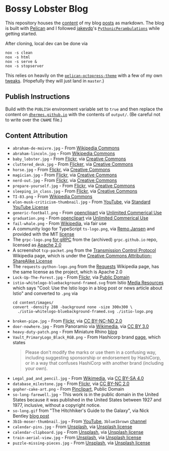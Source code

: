 # Bossy Lobster Blog

This repository houses the [content][1] of my blog [posts][2]
as markdown. The blog is built with [Pelican][8] and I followed
[jakevdp][10]'s [`PythonicPerambulations`][9] while getting started.

After cloning, local dev can be done via

```
nox -s clean
nox -s html
nox -s serve &
nox -s stopserver
```

This relies on heavily on the [`pelican-octopress-theme`][6] with
a few of my own [tweaks][7]. (Hopefully they will just land in
`master`.)

## Publish Instructions

Build with the `PUBLISH` environment variable set to `true` and then
replace the content on [`dhermes.github.io`][3] with the contents
of `output/`. (Be careful not to write over the `CNAME` file.)

## Content Attribution

- `abraham-de-moivre.jpg` - From [Wikipedia Commons][11]
- `abraham-lincoln.jpg` - From [Wikipedia Commons][12]
- `baby_lobster.jpg` - From [Flickr][19], via [Creative Commons][14]
- `cluttered_desk.jpg` - From [Flicker][20], via [Creative Commons][17]
- `horse.jpg` - From [Flickr][16], via [Creative Commons][17]
- `magician.jpg` - From [Flickr][18], via [Creative Commons][17]
- `nerd-out.jpg` - From [Flickr][22], via [Creative Commons][17]
- `prepare-yourself.jpg` - From [Flickr][15], via [Creative Commons][14]
- `sleeping_in_class.jpg` - From [Flickr][21], via [Creative Commons][17]
- `TI-83.png` - From [Wikipedia Commons][13]
- `elon-musk-criticism-thumbnail.jpg` - From [YouTube][23],
  via [Standard YouTube License][24]
- `generic-football.png` - From [openclipart][26] via
  [Unlimited Commerical Use][25]
- `graduation.png` - From [openclipart][27] via
  [Unlimited Commerical Use][25]
- `fail-whale.png` - From [Wikipedia][28], via fair use
- A community logo for TypeScript `ts-logo.png`, via [Remo Jansen][29] and
  provided with the MIT [license][30]
- The `grpc-logo.png` [for gRPC][31] from the (archived) `grpc.github.io`
  repo, licensed as [Apache 2.0][32]
- A screenshot `tcp-packet.png` from the [Transmission Control Protocol][33]
  Wikipedia page, which is under the
  [Creative Commons Attribution-ShareAlike License][34]
- The `requests-python-logo.png` from the [Requests][35] Wikipedia page, has
  the same license as the project, which is Apache 2.0
- `Lock-Up-The-Forest.jpg` - From [Flickr][37], via [Public Domain][36]
- `istio-whitelogo-bluebackground-framed.svg` from Istio [Media Resources][38]
  which says "Cool: Use the Istio logo in a blog post or news article about
  Istio" and converted to `.png` via
  ```
  cd content/images/
  convert -density 288 -background none -size 300x300 \
    ./istio-whitelogo-bluebackground-framed.svg ./istio-logo.png
  ```
- `broken-pipe.jpg` - From [Flickr][39], via [CC BY-NC-ND 2.0][40]
- `door-nowhere.jpg` - From Panoramio via [Wikimedia][41], via [CC BY 3.0][42]
- `heavy-duty-patch.png` - From Miniature Rhino [blog][43]
- `Vault_PrimaryLogo_Black_RGB.png` - From Hashicorp brand [page][44], which
  states
  > Please don't modify the marks or use them in a confusing way, including
  > suggesting sponsorship or endorsement by HashiCorp, or in a way that
  > confuses HashiCorp with another brand (including your own).
- `Legal_pad_and_pencil.jpg` - From [Wikimedia][45], via [CC BY-SA 4.0][46]
- `database_milestone.jpg` - From [Flickr][47], via [CC BY-NC 2.0][48]
- `gopher-cake-art.png` - From [Pinclipart][49], Public Domain
- `so-long-farewell.jpg` - This work is in the public domain in the United
  States because it was published in the United States between 1927 and 1977,
  inclusive, without a copyright notice.
- `so-long.gif` from "The Hitchhiker's Guide to the Galaxy", via Nick Bentley
  [blog post][50]
- `3b1b-moser-thumbnail.jpg` - From [YouTube][51], `3blue1brown` [channel][52]
- `calendar-pins.jpg` - From [Unsplash][54], via [Unsplash license][53]
- `calendar-clipboard.jpg` - From [Unsplash][55], via [Unsplash license][53]
- `train-aerial-view.jpg` - From [Unsplash][56], via [Unsplash license][53]
- `puzzle-missing-pieces.jpg` - From [Unsplash][57], via [Unsplash license][53]

[1]: https://github.com/dhermes/dhermes.github.io
[2]: https://blog.bossylobster.com
[3]: https://github.com/dhermes/dhermes.github.io
[6]: https://github.com/duilio/pelican-octopress-theme
[7]: https://github.com/dhermes/pelican-octopress-theme
[8]: http://docs.getpelican.com/en/3.5.0/
[9]: https://github.com/jakevdp/PythonicPerambulations
[10]: https://twitter.com/jakevdp
[11]: http://upload.wikimedia.org/wikipedia/commons/1/1b/Abraham_de_moivre.jpg
[12]: http://en.wikipedia.org/wiki/File:Abraham_Lincoln_November_1863.jpg
[13]: http://en.wikipedia.org/wiki/File:TI-83.png
[14]: https://creativecommons.org/licenses/by/2.0/
[15]: https://flic.kr/p/65i1j
[16]: https://flic.kr/p/5ccWFq
[17]: https://creativecommons.org/licenses/by-sa/2.0/
[18]: https://flic.kr/p/9hBrtv
[19]: https://flic.kr/p/h9PhFv
[20]: https://flic.kr/p/n4XLG
[21]: https://flic.kr/p/E8Mz7
[22]: https://flic.kr/p/EWAVi
[23]: http://img.youtube.com/vi/NU7W7qe2R0A/0.jpg
[24]: https://www.youtube.com/static?template=terms
[25]: https://openclipart.org/unlimited-commercial-use-clipart
[26]: https://openclipart.org/detail/102853/football
[27]: https://openclipart.org/detail/178476/graduation-penguin
[28]: https://en.wikipedia.org/wiki/File:Failwhale.png
[29]: https://github.com/remojansen/logo.ts
[30]: https://github.com/remojansen/logo.ts/blob/5b4f0df433a5301aee0180582a8782bfbc9a0739/LICENSE
[31]: https://github.com/grpc/grpc.github.io/blob/80f02e605ca324131c21335087fd3189a1854cb2/img/grpc_square_reverse_4x.png
[32]: https://github.com/grpc/grpc.github.io/blob/80f02e605ca324131c21335087fd3189a1854cb2/LICENSE
[33]: https://en.wikipedia.org/wiki/Transmission_Control_Protocol
[34]: https://en.wikipedia.org/wiki/Wikipedia:Text_of_Creative_Commons_Attribution-ShareAlike_3.0_Unported_License
[35]: https://en.wikipedia.org/wiki/File:Requests_Python_Logo.png
[36]: https://creativecommons.org/publicdomain/zero/1.0/
[37]: https://flic.kr/p/X1cKzX
[38]: https://istio.io/latest/about/media-resources/
[39]: https://flic.kr/p/2zaGo
[40]: https://creativecommons.org/licenses/by-nc-nd/2.0/
[41]: https://commons.wikimedia.org/wiki/File:A_Door_In_The_Middle_Of_Nowhere_-_panoramio.jpg
[42]: https://creativecommons.org/licenses/by/3.0/deed.en
[43]: https://miniaturerhino.myshopify.com/blogs/news/easy-patching-for-heavy-duty-fabrics
[44]: https://www.hashicorp.com/brand
[45]: https://commons.wikimedia.org/wiki/File:Legal_pad_and_pencil.jpg
[46]: https://creativecommons.org/licenses/by-sa/4.0/deed.en
[47]: https://flic.kr/p/2maimQh
[48]: https://creativecommons.org/licenses/by-nc/2.0/
[49]: https://www.pinclipart.com/maxpin/ibwJRbw/
[50]: https://www.nickbentley.games/the-biggest-difference-between-evolution-and-oceans-besides-the-fish/
[51]: https://www.youtube.com/watch?v=YtkIWDE36qU
[52]: https://www.youtube.com/@3blue1brown
[53]: https://unsplash.com/license
[54]: https://unsplash.com/photos/bwOAixLG0uc
[55]: https://unsplash.com/photos/BRBjShcA8D4
[56]: https://unsplash.com/photos/MjGjIDzKhLk
[57]: https://unsplash.com/photos/TksUmauJpcA
